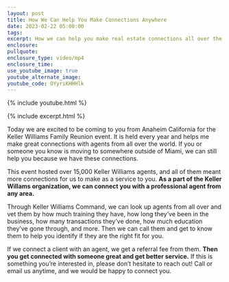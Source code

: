 ```yaml
---
layout: post
title: How We Can Help You Make Connections Anywhere
date: 2023-02-22 05:00:00
tags:
excerpt: How we can help you make real estate connections all over the world.
enclosure:
pullquote:
enclosure_type: video/mp4
enclosure_time:
use_youtube_image: true
youtube_alternate_image:
youtube_code: OYyriKHHHlk
---
```

{% include youtube.html %}

{% include excerpt.html %}

Today we are excited to be coming to you from Anaheim California for the Keller Williams Family Reunion event. It is held every year and helps me make great connections with agents from all over the world. If you or someone you know is moving to somewhere outside of Miami, we can still help you because we have these connections.&nbsp;

This event hosted over 15,000 Keller Williams agents, and all of them meant more connections for us to make as a service to you. **As a part of the Keller Willams organization, we can connect you with a professional agent from any area.&nbsp;**

Through Keller Williams Command, we can look up agents from all over and vet them by how much training they have, how long they’ve been in the business, how many transactions they’ve done, how much education they’ve gone through, and more. Then we can call them and get to know them to help you identify if they are the right fit for you.&nbsp;

If we connect a client with an agent, we get a referral fee from them. **Then you get connected with someone great and get better service.** If this is something you’re interested in, please don’t hesitate to reach out! Call or email us anytime, and we would be happy to connect you.